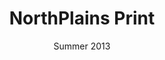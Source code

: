 ---
layout: "portfolio"
title: "NorthPlains Print"
client: "NorthPlains Ltd"
date: Summer 2013
categories:
  - Art Direction
  - UX & UI Concept Design
  - Print Design
brief:
  "A recent editorial print job that I was asked to create, promoting NorthPlains for the in-house Brand Assets Management."
results:
  ""
images:
  - name: np.jpg
    title: homepage screenshot
---